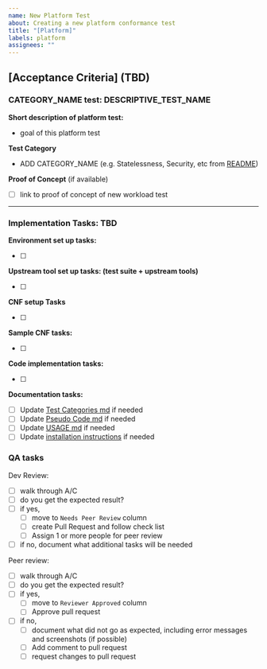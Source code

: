 ```yaml
---
name: New Platform Test
about: Creating a new platform conformance test
title: "[Platform]"
labels: platform
assignees: ""
---
```


## [Acceptance Criteria] (TBD)

### CATEGORY_NAME test: DESCRIPTIVE_TEST_NAME

**Short description of platform test:**

- goal of this platform test

**Test Category**

- ADD CATEGORY_NAME (e.g. Statelessness, Security, etc from [README](https://github.com/cncf/cnf-testsuite/blob/main/README.md#cnf-testsuite))

**Proof of Concept** (if available)

- [ ] link to proof of concept of new workload test

---

### Implementation Tasks: TBD

**Environment set up tasks:**

- [ ]

**Upstream tool set up tasks: (test suite + upstream tools)**

- [ ]

**CNF setup Tasks**

- [ ]

**Sample CNF tasks:**

- [ ]

**Code implementation tasks:**

- [ ]

**Documentation tasks:**

- [ ] Update [Test Categories md](https://github.com/cncf/cnf-testsuite/blob/main/TEST-CATEGORIES.md) if needed
- [ ] Update [Pseudo Code md](https://github.com/cncf/cnf-testsuite/blob/main/PSEUDO-CODE.md) if needed
- [ ] Update [USAGE md](https://github.com/cncf/cnf-testsuite/blob/main/USAGE.md) if needed
- [ ] Update [installation instructions](https://github.com/cncf/cnf-testsuite/install.md) if needed

### QA tasks

Dev Review:

- [ ] walk through A/C
- [ ] do you get the expected result?
- [ ] if yes,
  - [ ] move to `Needs Peer Review` column
  - [ ] create Pull Request and follow check list
  - [ ] Assign 1 or more people for peer review
- [ ] if no, document what additional tasks will be needed

Peer review:

- [ ] walk through A/C
- [ ] do you get the expected result?
- [ ] if yes,
  - [ ] move to `Reviewer Approved` column
  - [ ] Approve pull request
- [ ] if no,
  - [ ] document what did not go as expected, including error messages and screenshots (if possible)
  - [ ] Add comment to pull request
  - [ ] request changes to pull request
